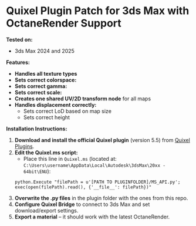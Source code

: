 # **Quixel Plugin Patch for 3ds Max with OctaneRender Support**

**Tested on:**  
- 3ds Max 2024 and 2025

**Features:**  
- **Handles all texture types**  
- **Sets correct colorspace:**  
- **Sets correct gamma:**  
- **Sets correct scale:**  
- **Creates one shared UV/2D transform node** for all maps  
- **Handles displacement correctly:**  
  - Sets correct LoD based on map size  
  - Sets correct height

**Installation Instructions:**  
1. **Download and install the official Quixel plugin** (version 5.5) from [Quixel Plugins](https://quixel.com/plugins/).  
2. **Edit the Quixel.ms script:**  
   - Place this line in `Quixel.ms` (located at:  
     `C:\Users\username\AppData\Local\Autodesk\3dsMax\20xx - 64bit\ENU`):  
   ```maxscript
   python.Execute "filePath = u'[PATH TO PLUGINFOLDER]/MS_API.py'; exec(open(filePath).read(), {'__file__': filePath})"
   ```
3. **Overwrite the .py files** in the plugin folder with the ones from this repo.  
4. **Configure Quixel Bridge** to connect to 3ds Max and set download/export settings.  
5. **Export a material** – it should work with the latest OctaneRender.
